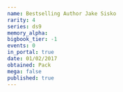 ```yaml
---
name: Bestselling Author Jake Sisko
rarity: 4
series: ds9
memory_alpha:
bigbook_tier: -1
events: 0
in_portal: true
date: 01/02/2017
obtained: Pack
mega: false
published: true
---
```




